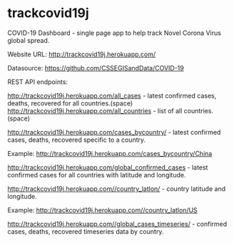 # trackcovid19j
COVID-19 Dashboard - single page app to help track Novel Corona Virus global spread.


Website URL: http://trackcovid19j.herokuapp.com/


Datasource: https://github.com/CSSEGISandData/COVID-19


REST API endpoints:

http://trackcovid19j.herokuapp.com/all_cases - latest confirmed cases, deaths, recovered for all countries.(space)
http://trackcovid19j.herokuapp.com/all_countries - list of all countries.(space)

http://trackcovid19j.herokuapp.com/cases_bycountry/<country> - latest confirmed cases, deaths, recovered specific to a country.

Example: http://trackcovid19j.herokuapp.com/cases_bycountry/China
  
http://trackcovid19j.herokuapp.com/global_confirmed_cases - latest confirmed cases for all countries with latitude and longitude.

http://trackcovid19j.herokuapp.com//country_latlon/<country> - country latitude and longitude.
  
Example: http://trackcovid19j.herokuapp.com//country_latlon/US
  
http://trackcovid19j.herokuapp.com//global_cases_timeseries/<country> - confirmed cases, deaths, recovered timeseries data by country.


